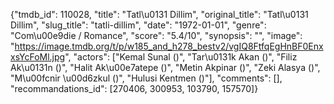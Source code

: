 {"tmdb_id": 110028, "title": "Tatl\u0131 Dillim", "original_title": "Tatl\u0131 Dillim", "slug_title": "tatli-dillim", "date": "1972-01-01", "genre": "Com\u00e9die / Romance", "score": "5.4/10", "synopsis": "", "image": "https://image.tmdb.org/t/p/w185_and_h278_bestv2/vgIQ8FtfqEgHnBF0EnxxsYcFoMl.jpg", "actors": ["Kemal Sunal ()", "Tar\u0131k Akan ()", "Filiz Ak\u0131n ()", "Halit Ak\u00e7atepe ()", "Metin Akpinar ()", "Zeki Alasya ()", "M\u00fcnir \u00d6zkul ()", "Hulusi Kentmen ()"], "comments": [], "recommandations_id": [270406, 300953, 103790, 157570]}